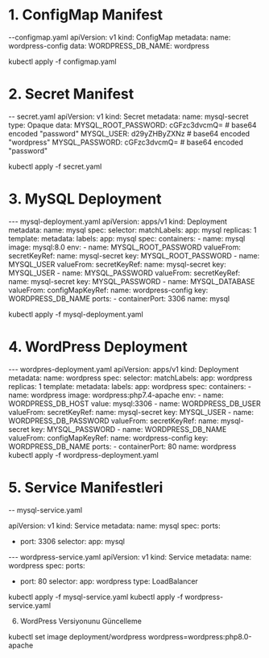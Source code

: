 # 1. ConfigMap Manifest

--configmap.yaml
apiVersion: v1
kind: ConfigMap
metadata:
  name: wordpress-config
data:
  WORDPRESS_DB_NAME: wordpress

kubectl apply -f configmap.yaml
# 2. Secret Manifest
-- secret.yaml
apiVersion: v1
kind: Secret
metadata:
  name: mysql-secret
type: Opaque
data:
  MYSQL_ROOT_PASSWORD: cGFzc3dvcmQ=   # base64 encoded "password"
  MYSQL_USER: d29yZHByZXNz   # base64 encoded "wordpress"
  MYSQL_PASSWORD: cGFzc3dvcmQ=   # base64 encoded "password"

kubectl apply -f secret.yaml
# 3. MySQL Deployment

--- mysql-deployment.yaml
apiVersion: apps/v1
kind: Deployment
metadata:
  name: mysql
spec:
  selector:
    matchLabels:
      app: mysql
  replicas: 1
  template:
    metadata:
      labels:
        app: mysql
    spec:
      containers:
      - name: mysql
        image: mysql:8.0
        env:
        - name: MYSQL_ROOT_PASSWORD
          valueFrom:
            secretKeyRef:
              name: mysql-secret
              key: MYSQL_ROOT_PASSWORD
        - name: MYSQL_USER
          valueFrom:
            secretKeyRef:
              name: mysql-secret
              key: MYSQL_USER
        - name: MYSQL_PASSWORD
          valueFrom:
            secretKeyRef:
              name: mysql-secret
              key: MYSQL_PASSWORD
        - name: MYSQL_DATABASE
          valueFrom:
            configMapKeyRef:
              name: wordpress-config
              key: WORDPRESS_DB_NAME
        ports:
        - containerPort: 3306
          name: mysql

kubectl apply -f mysql-deployment.yaml
# 4. WordPress Deployment
--- wordpres-deployment.yaml
apiVersion: apps/v1
kind: Deployment
metadata:
  name: wordpress
spec:
  selector:
    matchLabels:
      app: wordpress
  replicas: 1
  template:
    metadata:
      labels:
        app: wordpress
    spec:
      containers:
      - name: wordpress
        image: wordpress:php7.4-apache
        env:
        - name: WORDPRESS_DB_HOST
          value: mysql:3306
        - name: WORDPRESS_DB_USER
          valueFrom:
            secretKeyRef:
              name: mysql-secret
              key: MYSQL_USER
        - name: WORDPRESS_DB_PASSWORD
          valueFrom:
            secretKeyRef:
              name: mysql-secret
              key: MYSQL_PASSWORD
        - name: WORDPRESS_DB_NAME
          valueFrom:
            configMapKeyRef:
              name: wordpress-config
              key: WORDPRESS_DB_NAME
        ports:
        - containerPort: 80
          name: wordpress
kubectl apply -f wordpress-deployment.yaml

# 5. Service Manifestleri
-- mysql-service.yaml

apiVersion: v1
kind: Service
metadata:
  name: mysql
spec:
  ports:
  - port: 3306
  selector:
    app: mysql

--- wordpress-service.yaml
apiVersion: v1
kind: Service
metadata:
  name: wordpress
spec:
  ports:
  - port: 80
  selector:
    app: wordpress
  type: LoadBalancer

kubectl apply -f mysql-service.yaml
kubectl apply -f wordpress-service.yaml

6. WordPress Versiyonunu Güncelleme

kubectl set image deployment/wordpress wordpress=wordpress:php8.0-apache